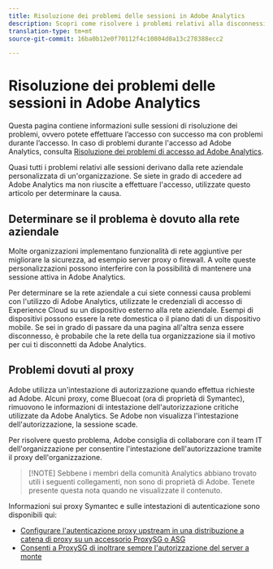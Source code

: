 ```yaml
---
title: Risoluzione dei problemi delle sessioni in Adobe Analytics
description: Scopri come risolvere i problemi relativi alla disconnessione da Adobe Analytics.
translation-type: tm+mt
source-git-commit: 16ba0b12e0f70112f4c10804d0a13c278388ecc2

---
```



# Risoluzione dei problemi delle sessioni in Adobe Analytics

Questa pagina contiene informazioni sulle sessioni di risoluzione dei problemi, ovvero potete effettuare l’accesso con successo ma con problemi durante l’accesso. In caso di problemi durante l'accesso ad Adobe Analytics, consulta [Risoluzione dei problemi di accesso ad Adobe Analytics](troubleshoot-login.md).

Quasi tutti i problemi relativi alle sessioni derivano dalla rete aziendale personalizzata di un'organizzazione. Se siete in grado di accedere ad Adobe Analytics ma non riuscite a effettuare l'accesso, utilizzate questo articolo per determinare la causa.

## Determinare se il problema è dovuto alla rete aziendale

Molte organizzazioni implementano funzionalità di rete aggiuntive per migliorare la sicurezza, ad esempio server proxy o firewall. A volte queste personalizzazioni possono interferire con la possibilità di mantenere una sessione attiva in Adobe Analytics.

Per determinare se la rete aziendale a cui siete connessi causa problemi con l'utilizzo di Adobe Analytics, utilizzate le credenziali di accesso di Experience Cloud su un dispositivo esterno alla rete aziendale. Esempi di dispositivi possono essere la rete domestica o il piano dati di un dispositivo mobile. Se sei in grado di passare da una pagina all'altra senza essere disconnesso, è probabile che la rete della tua organizzazione sia il motivo per cui ti disconnetti da Adobe Analytics.

## Problemi dovuti al proxy

Adobe utilizza un'intestazione di autorizzazione quando effettua richieste ad Adobe. Alcuni proxy, come Bluecoat (ora di proprietà di Symantec), rimuovono le informazioni di intestazione dell'autorizzazione critiche utilizzate da Adobe Analytics. Se Adobe non visualizza l'intestazione dell'autorizzazione, la sessione scade.

Per risolvere questo problema, Adobe consiglia di collaborare con il team IT dell'organizzazione per consentire l'intestazione dell'autorizzazione tramite il proxy dell'organizzazione.

> [!NOTE] Sebbene i membri della comunità Analytics abbiano trovato utili i seguenti collegamenti, non sono di proprietà di Adobe. Tenete presente questa nota quando ne visualizzate il contenuto.

Informazioni sui proxy Symantec e sulle intestazioni di autenticazione sono disponibili qui:

* [Configurare l'autenticazione proxy upstream in una distribuzione a catena di proxy su un accessorio ProxySG o ASG](https://support.symantec.com/en_US/article.TECH246122.html)
* [Consenti a ProxySG di inoltrare sempre l'autorizzazione del server a monte](https://support.symantec.com/en_US/article.TECH244708.html)
